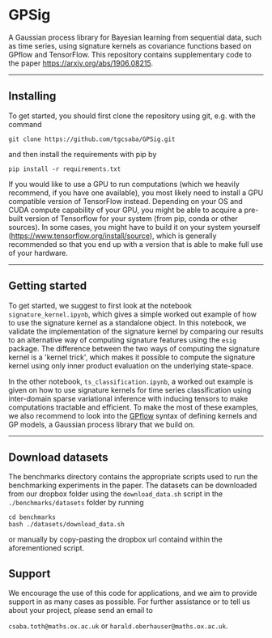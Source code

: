 # GPSig
A Gaussian process library for Bayesian learning from sequential data, such as time series, using signature kernels as covariance functions based on GPflow and TensorFlow. This repository contains supplementary code to the paper https://arxiv.org/abs/1906.08215.
***
## Installing
To get started, you should first clone the repository using git, e.g. with the command
```
git clone https://github.com/tgcsaba/GPSig.git
```
and then install the requirements with pip by
```
pip install -r requirements.txt
```
If you would like to use a GPU to run computations (which we heavily recommend, if you have one available), you most likely need to install a GPU compatible version of TensorFlow instead.
Depending on your OS and CUDA compute capability of your GPU, you might be able to acquire a pre-built version of Tensorflow for your system (from pip, conda or other sources). In some cases, you might have to build it on your system yourself (https://www.tensorflow.org/install/source), which is generally recommended so that you end up with a version that is able to make full use of your hardware.
***
## Getting started
To get started, we suggest to first look at the notebook `signature_kernel.ipynb`, which gives a simple worked out example of how to use the signature kernel as a standalone object. In this notebook, we validate the implementation of the signature kernel by comparing our results to an alternative way of computing signature features using the `esig` package.
The difference between the two ways of computing the signature kernel is a 'kernel trick', which makes it possible to compute the signature kernel using only inner product evaluation on the underlying state-space.

In the other notebook, `ts_classification.ipynb`, a worked out example is given on how to use signature kernels for time series classification using inter-domain sparse variational inference with inducing tensors to make computations tractable and efficient. To make the most of these examples, we also recommend to look into the [GPflow](https://github.com/GPflow/GPflow) syntax of defining kernels and GP models, a Gaussian process library that we build on.
***

## Download datasets
The benchmarks directory contains the appropriate scripts used to run the benchmarking experiments in the paper. The datasets can be downloaded from our dropbox folder using the `download_data.sh` script in the `./benchmarks/datasets` folder by running
```
cd benchmarks
bash ./datasets/download_data.sh
```
or manually by copy-pasting the dropbox url containd within the aforementioned script.

## Support
We encourage the use of this code for applications, and we aim to provide support in as many cases as possible. For further assistance or to tell us about your project, please send an email to

`csaba.toth@maths.ox.ac.uk` or `harald.oberhauser@maths.ox.ac.uk`.
